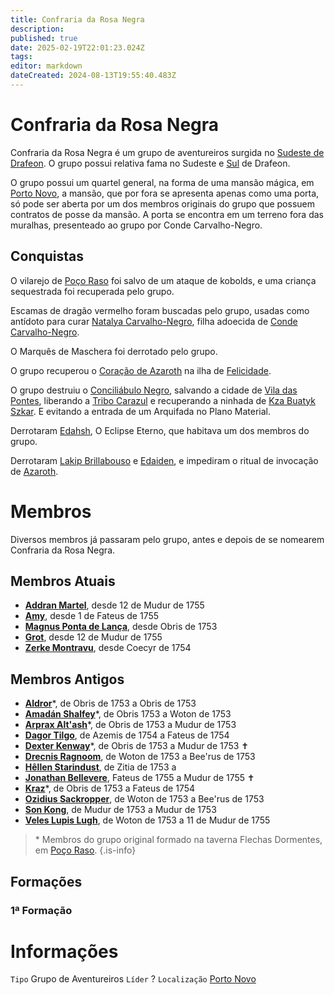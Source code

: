 ```yaml
---
title: Confraria da Rosa Negra
description: 
published: true
date: 2025-02-19T22:01:23.024Z
tags: 
editor: markdown
dateCreated: 2024-08-13T19:55:40.483Z
---
```


# Confraria da Rosa Negra
Confraria da Rosa Negra é um grupo de aventureiros surgida no [Sudeste de Drafeon](/lugares/plano-material/drafeon/sudeste-de-drafeon). O grupo possui relativa fama no Sudeste e [Sul](/lugares/plano-material/drafeon/sul-de-drafeon) de Drafeon.

O grupo possui um quartel general, na forma de uma mansão mágica, em [Porto Novo](/lugares/plano-material/drafeon/sudeste-de-drafeon/porto-novo), a mansão, que por fora se apresenta apenas como uma porta, só pode ser aberta por um dos membros originais do grupo que possuem contratos de posse da mansão. A porta se encontra em um terreno fora das muralhas, presenteado ao grupo por Conde Carvalho-Negro.

## Conquistas
O vilarejo de [Poço Raso](/lugares/plano-material/drafeon/sudeste-de-drafeon/poco-raso-vilarejo#poco-raso-vilarejo) foi salvo de um ataque de kobolds, e uma criança sequestrada foi recuperada pelo grupo.

Escamas de dragão vermelho foram buscadas pelo grupo, usadas como antídoto para curar [Natalya Carvalho-Negro](/individuos/natalya-carvalho-negro), filha adoecida de [Conde Carvalho-Negro](/individuos/conde-carvalho-negro).

O Marquês de Maschera foi derrotado pelo grupo.

O grupo recuperou o [Coração de Azaroth](/itens/coracao-de-azaroth#coracao-de-azaroth) na ilha de [Felicidade](/lugares/plano-material/drafeon/sudeste-de-drafeon/felicidade).

O grupo destruiu o [Conciliábulo Negro](/faccoes/faccoes-independentes/conciliabulo-negro), salvando a cidade de [Vila das Pontes](/lugares/plano-material/drafeon/sudeste-de-drafeon/vila-das-pontes), liberando a [Tribo Carazul](/faccoes/faccoes-independentes/tribo-carazul) e recuperando a ninhada de [Kza Buatyk Szkar](/lugares/plano-material/drafeon/sudeste-de-drafeon/bahia-escura/kzs-buatyk-szkar). E evitando a entrada de um Arquifada no Plano Material.

Derrotaram [Edahsh](/individuos/edahsh), O Eclipse Eterno, que habitava um dos membros do grupo.

Derrotaram [Lakip Brillabouso](/individuos/lakip-brillabouso) e [Edaiden](/individuos/edaiden), e impediram o ritual de invocação de [Azaroth](/individuos/azaroth).

# Membros
Diversos membros já passaram pelo grupo, antes e depois de se nomearem Confraria da Rosa Negra.

## Membros Atuais
- [**Addran Martel**](/individuos/personagens-de-jogadores/addran-martel), desde 12 de Mudur de 1755
- [**Amy**](/individuos/personagens-de-jogadores/amy), desde 1 de Fateus de 1755 
- [**Magnus Ponta de Lança**](/individuos/personagens-de-jogadores/magnus-ponta-de-lanca), desde Obris de 1753
- [**Grot**](/individuos/personagens-de-jogadores/grot), desde 12 de Mudur de 1755
- [**Zerke Montravu**](/individuos/personagens-de-jogadores/zerme-montravu), desde Coecyr de 1754

## Membros Antigos
- [**Aldror**](/individuos/personagens-de-jogadores/aldror)*, de Obris de 1753 a Obris de 1753
- [**Amadán Shalfey**](/individuos/personagens-de-jogadores/amadan)*, de Obris 1753 a Woton de 1753
- **[Arprax Alt'ash](/individuos/personagens-de-jogadores/arprax-altash)***, de Obris de 1753 a Mudur de 1753
- **[Dagor Tilgo](/individuos/personagens-de-jogadores/dagor-tilgo)**, de Azemis de 1754 a Fateus de 1754
- [**Dexter Kenway**](/individuos/personagens-de-jogadores/dexter-kenway)*, de Obris de 1753 a Mudur de 1753 ✝
- [**Drecnis Ragnoom**](/individuos/personagens-de-jogadores/drecnis-ragnoom), de Woton de 1753 a Bee'rus de 1753
- [**Hêllen Starindust**](/individuos/personagens-de-jogadores/hellen-starindust), de Zitia de 1753 a 
- [**Jonathan Bellevere**](/individuos/personagens-de-jogadores/john), Fateus de 1755 a Mudur de 1755 ✝
- [**Kraz**](/individuos/personagens-de-jogadores/saile)*, de Obris de 1753 a Fateus de 1754
- [**Ozidius Sackropper**](/individuos/personagens-de-jogadores/ozidius-sackropper), de Woton de 1753 a Bee'rus de 1753
- **[Son Kong](/individuos/personagens-de-jogadores/son-kong)**, de Mudur de 1753 a Mudur de 1753
- [**Veles Lupis Lugh**](/individuos/personagens-de-jogadores/veles-lupis-lugh), de Woton de 1753 a 11 de Mudur de 1755

> \* Membros do grupo original formado na taverna Flechas Dormentes, em [Poço Raso](/lugares/plano-material/drafeon/sudeste-de-drafeon/poco-raso-vilarejo).
{.is-info}

## Formações
### 1ª Formação


# Informações
`Tipo` Grupo de Aventureiros
`Líder` ?
`Localização` [Porto Novo](/lugares/plano-material/drafeon/sudeste-de-drafeon/porto-novo)
